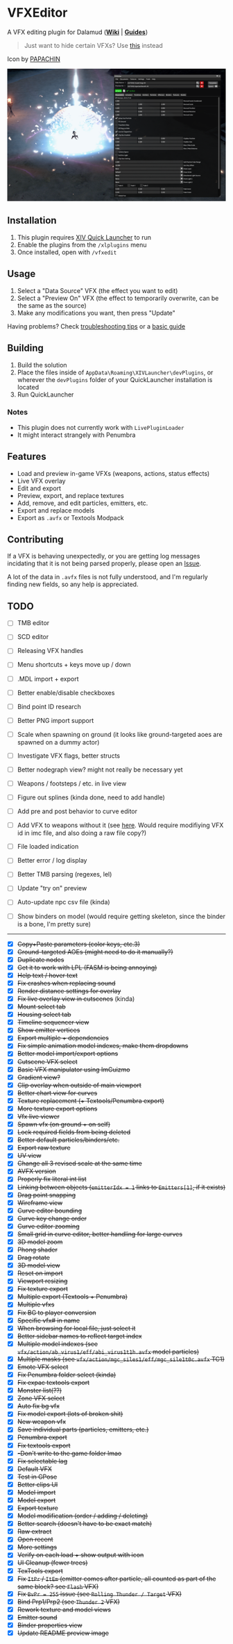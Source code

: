 # VFXEditor
A VFX editing plugin for Dalamud (**[Wiki](https://xiv.dev/game-data/visual-effects)** | **[Guides](https://github.com/0ceal0t/Dalamud-VFXEditor/wiki)**)

> Just want to hide certain VFXs? Use [this](https://github.com/0ceal0t/EasyEyes) instead

Icon by [PAPACHIN](https://www.xivmodarchive.com/user/192152)

![](https://raw.githubusercontent.com/0ceal0t/Dalamud-VFXEditor/main/assets/preview.png)

## Installation
1. This plugin requires [XIV Quick Launcher](https://github.com/goatcorp/FFXIVQuickLauncher) to run
2. Enable the plugins from the `/xlplugins` menu
3. Once installed, open with `/vfxedit`

## Usage
1. Select a "Data Source" VFX (the effect you want to edit)
2. Select a "Preview On" VFX (the effect to temporarily overwrite, can be the same as the source)
3. Make any modifications you want, then press "Update"

Having problems? Check [troubleshooting tips](https://github.com/0ceal0t/Dalamud-VFXEditor/wiki/Troubleshooting) or a [basic guide](https://github.com/0ceal0t/Dalamud-VFXEditor/wiki/Basic-Guide)

## Building
1. Build the solution
2. Place the files inside of `AppData\Roaming\XIVLauncher\devPlugins`, or wherever the `devPlugins` folder of your QuickLauncher installation is located
3. Run QuickLauncher

### Notes
* This plugin does not currently work with `LivePluginLoader`
* It might interact strangely with Penumbra

## Features
* Load and preview in-game VFXs (weapons, actions, status effects)
* Live VFX overlay
* Edit and export
* Preview, export, and replace textures
* Add, remove, and edit particles, emitters, etc.
* Export and replace models
* Export as `.avfx` or Textools Modpack

## Contributing
If a VFX is behaving unexpectedly, or you are getting log messages incidating that it is not being parsed properly, please open an [Issue](https://github.com/0ceal0t/Dalamud-VFXEditor/issues).

A lot of the data in `.avfx` files is not fully understood, and I'm regularly finding new fields, so any help is appreciated.

## TODO
- [ ] TMB editor
- [ ] SCD editor
- [ ] Releasing VFX handles

- [ ] Menu shortcuts + keys move up / down
- [ ] .MDL import + export
- [ ] Better enable/disable checkboxes
- [ ] Bind point ID research
- [ ] Better PNG import support
- [ ] Scale when spawning on ground (it looks like ground-targeted aoes are spawned on a dummy actor)
- [ ] Investigate VFX flags, better structs
- [ ] Better nodegraph view? might not really be necessary yet
- [ ] Weapons / footsteps / etc. in live view
- [ ] Figure out splines (kinda done, need to add handle)
- [ ] Add pre and post behavior to curve editor
- [ ] Add VFX to weapons without it (see [here](https://docs.google.com/document/d/1M04dbdV1qUt0EzRalvwbB1oI3aPT6t8KEf9KgQfGn6E/edit#heading=h.s58fuxqb2bff). Would require modifiying VFX id in imc file, and also doing a raw file copy?)
- [ ] File loaded indication
- [ ] Better error / log display
- [ ] Better TMB parsing (regexes, lel)
- [ ] Update "try on" preview
- [ ] Auto-update npc csv file (kinda)
- [ ] Show binders on model (would require getting skeleton, since the binder is a bone, I'm pretty sure)

---
- [x] ~~Copy+Paste parameters (color keys, etc.3)~~
- [x] ~~Ground-targeted AOEs (might need to do it manually?)~~
- [x] ~~Duplicate nodes~~
- [x] ~~Get it to work with LPL (FASM is being annoying)~~
- [x] ~~Help text / hover text~~
- [x] ~~Fix crashes when replacing sound~~
- [x] ~~Render distance settings for overlay~~
- [x] ~~Fix live overlay view in cutscenes~~ (kinda)
- [x] ~~Mount select tab~~
- [x] ~~Housing select tab~~
- [x] ~~Timeline sequencer view~~
- [x] ~~Show emitter vertices~~
- [x] ~~Export multiple + dependencies~~
- [x] ~~Fix simple animation model indexes, make them dropdowns~~
- [x] ~~Better model import/export options~~
- [x] ~~Cutscene VFX select~~
- [x] ~~Basic VFX manipulator using ImGuizmo~~
- [x] ~~Gradient view?~~
- [x] ~~Clip overlay when outside of main viewport~~
- [x] ~~Better chart view for curves~~
- [x] ~~Texture replacement (+ Textools/Penumbra export)~~
- [x] ~~More texture export options~~
- [x] ~~Vfx live viewer~~
- [x] ~~Spawn vfx (on ground + on self)~~
- [x] ~~Lock required fields from being deleted~~
- [x] ~~Better default particles/binders/etc.~~
- [x] ~~Export raw texture~~
- [x] ~~UV view~~
- [x] ~~Change all 3 revised scale at the same time~~
- [x] ~~AVFX version~~
- [x] ~~Properly fix literal int list~~
- [x] ~~Linking between objects (`emitterIdx = 1` links to `Emitters[1]`, if it exists)~~
- [x] ~~Drag point snapping~~
- [x] ~~Wireframe view~~
- [x] ~~Curve editor bounding~~
- [x] ~~Curve key change order~~
- [x] ~~Curve editor zooming~~
- [x] ~~Small grid in curve editor, better handling for large curves~~
- [x] ~~3D model zoom~~
- [x] ~~Phong shader~~
- [x] ~~Drag rotate~~
- [x] ~~3D model view~~
- [x] ~~Reset on import~~
- [x] ~~Viewport resizing~~
- [x] ~~Fix texture export~~
- [x] ~~Multiple export (Textools + Penumbra)~~
- [x] ~~Multiple vfxs~~
- [x] ~~Fix BG to player conversion~~
- [x] ~~Specific vfx# in name~~
- [x] ~~When browsing for local file, just select it~~
- [x] ~~Better sidebar names to reflect target index~~
- [x] ~~Multiple model indexes (see `vfx/action/ab_virus1/eff/abi_virus1t1h.avfx` model particles)~~
- [x] ~~Multiple masks (see `vfx/action/mgc_siles1/eff/mgc_sile1t0c.avfx` TC1)~~
- [x] ~~Emote VFX select~~
- [x] ~~Fix Penumbra folder select (kinda)~~
- [x] ~~Fix expac textools export~~
- [x] ~~Monster list(??)~~
- [x] ~~Zone VFX select~~
- [x] ~~Auto fix bg vfx~~
- [x] ~~Fix model export (lots of broken shit)~~
- [x] ~~New weapon vfx~~
- [x] ~~Save individual parts (particles, emitters, etc.)~~
- [x] ~~Penumbra export~~
- [x] ~~Fix textools export~~
- [x] ~~-Don't write to the game folder lmao~~
- [x] ~~Fix selectable lag~~
- [x] ~~Default VFX~~
- [x] ~~Test in GPose~~
- [x] ~~Better clips UI~~
- [x] ~~Model import~~
- [x] ~~Model export~~
- [x] ~~Export texture~~
- [x] ~~Model modification (order / adding / deleting)~~
- [x] ~~Better search (doesn't have to be exact match)~~
- [x] ~~Raw extract~~
- [x] ~~Open recent~~
- [x] ~~More settings~~
- [x] ~~Verify on each load + show output with icon~~
- [x] ~~UI Cleanup (fewer trees)~~
- [x] ~~TexTools export~~
- [x] ~~Fix `ItPr` / `ItEm` (emitter comes after particle, all counted as part of the same block? see `Flash` VFX)~~
- [x] ~~Fix `BvPr = 255` issue (see `Rolling Thunder / Target` VFX)~~
- [x] ~~Bind Prp1/Prp2 (see `Thunder 2` VFX)~~
- [x] ~~Rework texture and model views~~
- [x] ~~Emitter sound~~
- [x] ~~Binder properties view~~
- [x] ~~Update README preview image~~